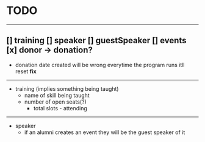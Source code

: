 # TODO
---
[] training
[] speaker
    [] guestSpeaker
[] events
[x] donor -> donation?
---
* donation 
date created will be wrong everytime the program runs
itll reset
**fix**
---
* training (implies something being taught)
    * name of skill being taught
    * number of open seats(?)
        * total slots - attending
---
* speaker
    * if an alumni creates an event they will be the guest speaker of it